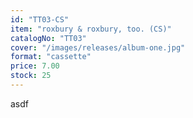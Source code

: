 ```yaml
---
id: "TT03-CS"
item: "roxbury & roxbury, too. (CS)"
catalogNo: "TT03"
cover: "/images/releases/album-one.jpg"
format: "cassette"
price: 7.00
stock: 25
---
```


asdf